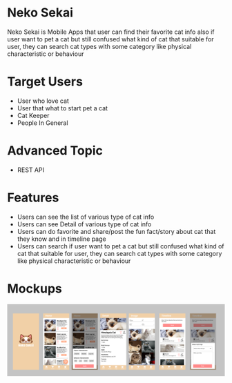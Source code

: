 # Neko Sekai

Neko Sekai is Mobile Apps that user can find their favorite cat info also if user want to pet a cat but still confused what kind of cat that suitable for user, they can search cat types with some category like physical characteristic or behaviour

# Target Users

- User who love cat
- User that what to start pet a cat
- Cat Keeper
- People In General

# Advanced Topic

- REST API

# Features

- Users can see the list of various type of cat info
- Users can see Detail of various type of cat info
- Users can do favorite and share/post the fun fact/story about cat that they know and in timeline page
- Users can search if user want to pet a cat but still confused what kind of cat that suitable for user, they can search cat types with some category like physical characteristic or behaviour

# Mockups

![NekoSekai](./New_Neko_Sekai_Mockup.png)

